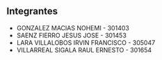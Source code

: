 ## Integrantes

 * GONZALEZ MACIAS NOHEMI - 301403
 * SAENZ FIERRO JESUS JOSE - 301453
 * LARA VILLALOBOS IRVIN FRANCISCO - 305047
 * VILLARREAL SIGALA RAUL ERNESTO - 301654  
